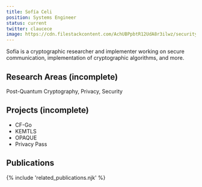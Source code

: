 ```yaml
---
title: Sofía Celi
position: Systems Engineer
status: current
twitter: claucece
image: https://cdn.filestackcontent.com/AchUBPpbtR12UdA8r3ilwz/security=policy:eyJleHBpcnkiOjIyMzEyNTc0MzcsImNhbGwiOlsicmVhZCIsImNvbnZlcnQiXSwiaGFuZGxlIjoid09FdnUxUnVTck93RHN5RE50QVQifQ==,signature:f4af3a85df6335fbdb9b712fc4018ed0d36569c633a3b16e91ee1bb9094e91be/cache=expiry:max/resize=w:600,h:600,fit:crop,align:faces/rotate=d:exif/wOEvu1RuSrOwDsyDNtAT
---
```

Sofía is a cryptographic researcher and implementer working on secure communication, implementation of cryptographic algorithms, and more.

## Research Areas (incomplete)
Post-Quantum Cryptography, Privacy, Security

## Projects (incomplete)
* CF-Go
* KEMTLS
* OPAQUE
* Privacy Pass

## Publications 
{% include 'related_publications.njk' %}


